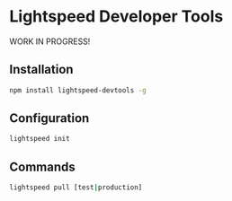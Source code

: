 # Lightspeed Developer Tools

WORK IN PROGRESS!


## Installation

```bash
npm install lightspeed-devtools -g
```

## Configuration

```bash
lightspeed init
```

## Commands
```bash
lightspeed pull [test|production]
```